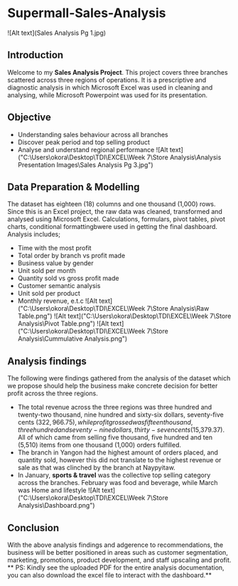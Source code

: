 # Supermall-Sales-Analysis
![Alt text](Sales Analysis Pg 1.jpg)
## Introduction
Welcome to my **Sales Analysis Project**. 
This project covers three branches scattered across three regions of operations. It is a prescriptive and diagnostic analysis in which Microsoft Excel was used in cleaning and analysing, while Microsoft Powerpoint was used for its presentation.
## Objective
* Understanding sales behaviour across all branches
* Discover peak period and top selling product
* Analyse and understand regional performance
![Alt text]("C:\Users\okora\Desktop\TDI\EXCEL\Week 7\Store Analysis\Analysis Presentation Images\Sales Analysis Pg 3.jpg")
## Data Preparation & Modelling
The dataset has eighteen (18) columns and one thousand (1,000) rows. Since this is an Excel project, the raw data was cleaned, transformed and analysed using Microsoft Excel. Calculations, formulars, pivot tables, pivot charts, conditional formattingbwere used in getting the final dashboard. Analysis includes;
* Time with the most profit
* Total order by branch vs profit made
* Business value by gender
* Unit sold per month
* Quantity sold vs gross profit made
* Customer semantic analysis
* Unit sold per product
* Monthly revenue, e.t.c
![Alt text]("C:\Users\okora\Desktop\TDI\EXCEL\Week 7\Store Analysis\Raw Table.png")
![Alt text]("C:\Users\okora\Desktop\TDI\EXCEL\Week 7\Store Analysis\Pivot Table.png")
![Alt text]("C:\Users\okora\Desktop\TDI\EXCEL\Week 7\Store Analysis\Cummulative Analysis.png")
## Analysis findings
The following were findings gathered from the analysis of the dataset which we propose should help the business make concrete decision for better profit across the three regions.
* The total revenue across the three regions was three hundred and twenty-two thousand, nine hundred and sixty-six dollars, seventy-five cents ($322,966.75), while profit grossed was fifteen thousand, three hundred and seventy-nine dollars, thirty-seven cents ($15,379.37). All of which came from selling five thousand, five hundred and ten (5,510) items from one thousand (1,000) orders fulfilled.
* The branch in Yangon had the highest amount of orders placed, and quantity sold, however this did not translate to the highest revenue or sale as that was clinched by the branch at Naypyitaw.
* In January, **sports & travel** was the collective top selling category across the branches. February was food and beverage, while March was Home and lifestyle
![Alt text]("C:\Users\okora\Desktop\TDI\EXCEL\Week 7\Store Analysis\Dashboard.png")
## Conclusion
With the above analysis findings and adgerence to recommendations, the business will be better positioned in areas such as customer segmentation, marketing, promotions, product development, and staff upscaling and profit.
** PS: Kindly see the uploaded PDF for the entire analysis documentation, you can also download the excel file to interact with the dashboard.**
